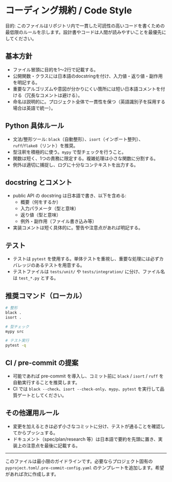 # コーディング規約 / Code Style

目的: このファイルはリポジトリ内で一貫した可読性の高いコードを書くための最低限のルールを示します。設計書やコードは人間が読みやすいことを最優先にしてください。

## 基本方針
- ファイル冒頭に目的を1〜2行で記載する。
- 公開関数・クラスには日本語のdocstringを付け、入力値・返り値・副作用を明記する。
- 重要なアルゴリズムや意図が分かりにくい箇所には短い日本語コメントを付ける（冗長なコメントは避ける）。
- 命名は説明的に。プロジェクト全体で一貫性を保つ（英語識別子を採用する場合は英語で統一）。

## Python 具体ルール
- 文法/整形ツール: `black`（自動整形）、`isort`（インポート整列）、`ruff`/`flake8`（リント）を推奨。
- 型注釈を積極的に使う。`mypy` で型チェックを行うこと。
- 関数は短く、1つの責務に限定する。複雑処理は小さな関数に分割する。
- 例外は適切に捕捉し、ログに十分なコンテキストを出力する。

## docstring とコメント
- public API の docstring は日本語で書き、以下を含める:
  - 概要（何をするか）
  - 入力パラメータ（型と意味）
  - 返り値（型と意味）
  - 例外・副作用（ファイル書き込み等）
- 実装コメントは短く具体的に。警告や注意点があれば明記する。

## テスト
- テストは `pytest` を使用する。単体テストを重視し、重要な処理には必ずカバレッジのあるテストを用意する。
- テストファイルは `tests/unit/` や `tests/integration/` に分け、ファイル名は `test_*.py` とする。

## 推奨コマンド（ローカル）
```bash
# 整形
black .
isort .

# 型チェック
mypy src

# テスト実行
pytest -q
```

## CI / pre-commit の提案
- 可能であれば pre-commit を導入し、コミット前に `black` / `isort` / `ruff` を自動実行することを推奨します。
- CI では `black --check`、`isort --check-only`、`mypy`、`pytest` を実行して品質ゲートとしてください。

## その他運用ルール
- 変更を加えるときは必ず小さなコミットに分け、テストが通ることを確認してからプッシュする。
- ドキュメント（spec/plan/research 等）は日本語で要約を先頭に置き、実装上の注意点を最後に記載する。

---
このファイルは最小限のガイドラインです。必要ならプロジェクト固有の `pyproject.toml`/`.pre-commit-config.yaml` のテンプレートを追加します。希望があれば次に作成します。